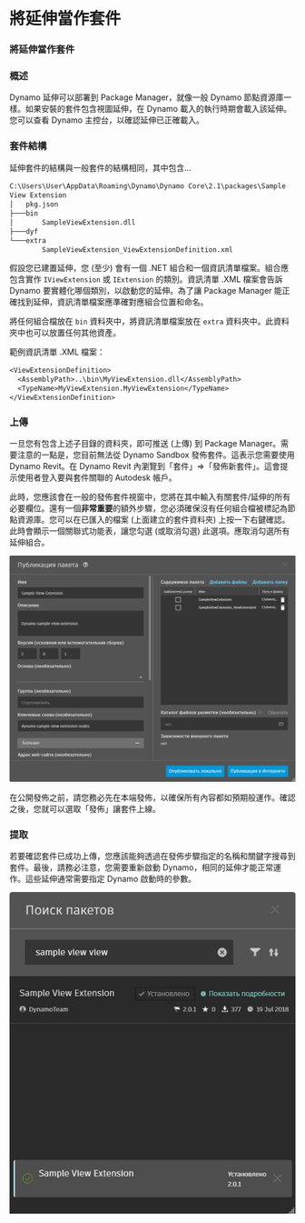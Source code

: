 # 將延伸當作套件 

### 將延伸當作套件 <a href="#extensions-as-packages" id="extensions-as-packages"></a>

### 概述 <a href="#overview" id="overview"></a>

Dynamo 延伸可以部署到 Package Manager，就像一般 Dynamo 節點資源庫一樣。如果安裝的套件包含視圖延伸，在 Dynamo 載入的執行時期會載入該延伸。您可以查看 Dynamo 主控台，以確認延伸已正確載入。

### 套件結構 <a href="#package-structure" id="package-structure"></a>

延伸套件的結構與一般套件的結構相同，其中包含...

```
C:\Users\User\AppData\Roaming\Dynamo\Dynamo Core\2.1\packages\Sample View Extension
│   pkg.json
├───bin
│       SampleViewExtension.dll
├───dyf
└───extra
        SampleViewExtension_ViewExtensionDefinition.xml
```

假設您已建置延伸，您 (至少) 會有一個 .NET 組合和一個資訊清單檔案。組合應包含實作 `IViewExtension` 或 `IExtension` 的類別。資訊清單 .XML 檔案會告訴 Dynamo 要實體化哪個類別，以啟動您的延伸。為了讓 Package Manager 能正確找到延伸，資訊清單檔案應準確對應組合位置和命名。

將任何組合檔放在 `bin` 資料夾中，將資訊清單檔案放在 `extra` 資料夾中。此資料夾中也可以放置任何其他資產。

範例資訊清單 .XML 檔案：

```
<ViewExtensionDefinition>
  <AssemblyPath>..\bin\MyViewExtension.dll</AssemblyPath>
  <TypeName>MyViewExtension.MyViewExtension</TypeName>
</ViewExtensionDefinition>
```

### 上傳 <a href="#uploading" id="uploading"></a>

一旦您有包含上述子目錄的資料夾，即可推送 (上傳) 到 Package Manager。需要注意的一點是，您目前無法從 Dynamo Sandbox 發佈套件。這表示您需要使用 Dynamo Revit。在 Dynamo Revit 內瀏覽到「套件」=>「發佈新套件」。這會提示使用者登入要與套件關聯的 Autodesk 帳戶。

此時，您應該會在一般的發佈套件視窗中，您將在其中輸入有關套件/延伸的所有必要欄位。還有一個**非常重要**的額外步驟，您必須確保沒有任何組合檔被標記為節點資源庫。您可以在已匯入的檔案 (上面建立的套件資料夾) 上按一下右鍵確認。此時會顯示一個關聯式功能表，讓您勾選 (或取消勾選) 此選項。應取消勾選所有延伸組合。

![發佈套件](images/ViewExtension_Search.png)

在公開發佈之前，請您務必先在本端發佈，以確保所有內容都如預期般運作。確認之後，您就可以選取「發佈」讓套件上線。

### 提取 <a href="#pulling" id="pulling"></a>

若要確認套件已成功上傳，您應該能夠透過在發佈步驟指定的名稱和關鍵字搜尋到套件。最後，請務必注意，您需要重新啟動 Dynamo，相同的延伸才能正常運作。這些延伸通常需要指定 Dynamo 啟動時的參數。

![搜尋套件](images/ViewExtension_Search.jpg)
